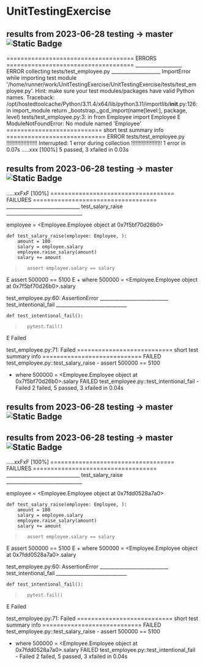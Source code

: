 # UnitTestingExercise
## __results from 2023-06-28__ testing -> master ![Static Badge](https://img.shields.io/badge/test-fail-red)


==================================== ERRORS ====================================
___________________ ERROR collecting tests/test_employee.py ____________________
ImportError while importing test module '/home/runner/work/UnitTestingExercise/UnitTestingExercise/tests/test_employee.py'.
Hint: make sure your test modules/packages have valid Python names.
Traceback:
/opt/hostedtoolcache/Python/3.11.4/x64/lib/python3.11/importlib/__init__.py:126: in import_module
    return _bootstrap._gcd_import(name[level:], package, level)
tests/test_employee.py:3: in <module>
    from Employee import Employee
E   ModuleNotFoundError: No module named 'Employee'
=========================== short test summary info ============================
ERROR tests/test_employee.py
!!!!!!!!!!!!!!!!!!!! Interrupted: 1 error during collection !!!!!!!!!!!!!!!!!!!!
1 error in 0.07s
.....xxx                                                                 [100%]
5 passed, 3 xfailed in 0.03s

## __results from 2023-06-28__ testing -> master ![Static Badge](https://img.shields.io/badge/test-pass-green)

.....xxFxF                                                               [100%]
=================================== FAILURES ===================================
______________________________ test_salary_raise _______________________________

employee = <Employee.Employee object at 0x7f5bf70d26b0>

    def test_salary_raise(employee: Employee, ):
        amount = 100
        salary = employee.salary
        employee.raise_salary(amount)
        salary += amount
>       assert employee.salary == salary
E       assert 500000 == 5100
E        +  where 500000 = <Employee.Employee object at 0x7f5bf70d26b0>.salary

test_employee.py:60: AssertionError
____________________________ test_intentional_fail _____________________________

    def test_intentional_fail():
>       pytest.fail()
E       Failed

test_employee.py:71: Failed
=========================== short test summary info ============================
FAILED test_employee.py::test_salary_raise - assert 500000 == 5100
 +  where 500000 = <Employee.Employee object at 0x7f5bf70d26b0>.salary
FAILED test_employee.py::test_intentional_fail - Failed
2 failed, 5 passed, 3 xfailed in 0.04s

## __results from 2023-06-28__ testing -> master ![Static Badge](https://img.shields.io/badge/test-fail-red)


## __results from 2023-06-28__ testing -> master ![Static Badge](https://img.shields.io/badge/test-fail-red)

.....xxFxF                                                               [100%]
=================================== FAILURES ===================================
______________________________ test_salary_raise _______________________________

employee = <Employee.Employee object at 0x7fdd0528a7a0>

    def test_salary_raise(employee: Employee, ):
        amount = 100
        salary = employee.salary
        employee.raise_salary(amount)
        salary += amount
>       assert employee.salary == salary
E       assert 500000 == 5100
E        +  where 500000 = <Employee.Employee object at 0x7fdd0528a7a0>.salary

test_employee.py:60: AssertionError
____________________________ test_intentional_fail _____________________________

    def test_intentional_fail():
>       pytest.fail()
E       Failed

test_employee.py:71: Failed
=========================== short test summary info ============================
FAILED test_employee.py::test_salary_raise - assert 500000 == 5100
 +  where 500000 = <Employee.Employee object at 0x7fdd0528a7a0>.salary
FAILED test_employee.py::test_intentional_fail - Failed
2 failed, 5 passed, 3 xfailed in 0.04s
